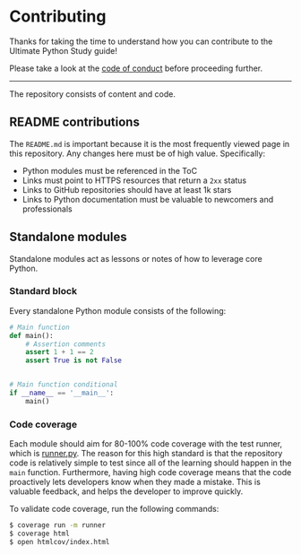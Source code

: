 # Contributing

Thanks for taking the time to understand how you can contribute to the
Ultimate Python Study guide!

Please take a look at the [code of conduct](CODE_OF_CONDUCT.md) before
proceeding further.

---

The repository consists of content and code.

## README contributions

The `README.md` is important because it is the most frequently viewed page
in this repository. Any changes here must be of high value. Specifically:

- Python modules must be referenced in the ToC
- Links must point to HTTPS resources that return a `2xx` status
- Links to GitHub repositories should have at least 1k stars
- Links to Python documentation must be valuable to newcomers and professionals

## Standalone modules

Standalone modules act as lessons or notes of how to leverage core Python.

### Standard block

Every standalone Python module consists of the following:

```python
# Main function
def main():
    # Assertion comments
    assert 1 + 1 == 2
    assert True is not False


# Main function conditional
if __name__ == '__main__':
    main()
```

### Code coverage

Each module should aim for 80-100% code coverage with the test runner, which
is [runner.py](runner.py). The reason for this high standard is that the
repository code is relatively simple to test since all of the learning should
happen in the `main` function. Furthermore, having high code coverage means
that the code proactively lets developers know when they made a mistake. This
is valuable feedback, and helps the developer to improve quickly.

To validate code coverage, run the following commands:

```bash
$ coverage run -m runner
$ coverage html
$ open htmlcov/index.html
```
